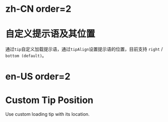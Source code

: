 # zh-CN order=2

# 自定义提示语及其位置

通过`tip`自定义加载提示语，通过`tipAlign`设置提示语的位置，目前支持 `right` / `bottom (default)`。

# en-US order=2

# Custom Tip Position

Use custom loading tip with its location.
